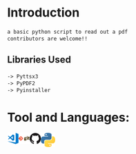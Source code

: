 # Introduction
    a basic python script to read out a pdf
    contributors are welcome!!

## Libraries Used
    -> Pyttsx3
    -> PyPDF2
    -> Pyinstaller

# Tool and Languages:
<img align="left" alt="Visual Studio Code" width="26px" src="https://raw.githubusercontent.com/github/explore/80688e429a7d4ef2fca1e82350fe8e3517d3494d/topics/visual-studio-code/visual-studio-code.png" /><a href="https://www.python.org/" title="Python"><img src="https://github.com/Eshanatnight/Eshanatnight/blob/master/icons/py.png" height=33/></a><img align="left" alt="Git" width="26px"  src="https://raw.githubusercontent.com/github/explore/80688e429a7d4ef2fca1e82350fe8e3517d3494d/topics/git/git.png" /><img align="left" alt="GitHub" width="26px" src="https://raw.githubusercontent.com/github/explore/78df643247d429f6cc873026c0622819ad797942/topics/github/github.png" />